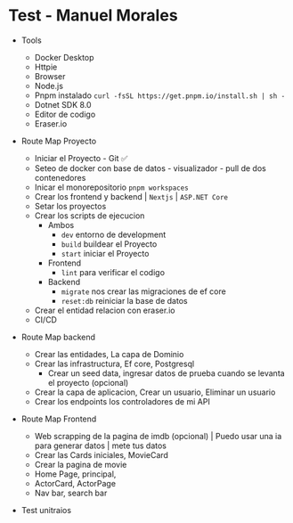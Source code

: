 # Test - Manuel Morales

- Tools

  - Docker Desktop
  - Httpie
  - Browser
  - Node.js
  - Pnpm instalado `curl -fsSL https://get.pnpm.io/install.sh | sh -`
  - Dotnet SDK 8.0
  - Editor de codigo
  - Eraser.io

- Route Map Proyecto

  - Iniciar el Proyecto - Git ✅
  - Seteo de docker con base de datos - visualizador - pull de dos contenedores
  - Inicar el monorepositorio `pnpm workspaces`
  - Crear los frontend y backend | `Nextjs` | `ASP.NET Core`
  - Setar los proyectos
  - Crear los scripts de ejecucion
    - Ambos
      - `dev` entorno de development
      - `build` buildear el Proyecto
      - `start` iniciar el Proyecto
    - Frontend
      - `lint` para verificar el codigo
    - Backend
      - `migrate` nos crear las migraciones de ef core
      - `reset:db` reiniciar la base de datos
  - Crear el entidad relacion con eraser.io
  - CI/CD

- Route Map backend

  - Crear las entidades, La capa de Dominio
  - Crear las infrastructura, Ef core, Postgresql
    - Crear un seed data, ingresar datos de prueba cuando se levanta el proyecto
      (opcional)
  - Crear la capa de aplicacion, Crear un usuario, Eliminar un usuario
  - Crear los endpoints los controladores de mi API

- Route Map Frontend

  - Web scrapping de la pagina de imdb (opcional) | Puedo usar una ia para
    generar datos | mete tus datos
  - Crear las Cards iniciales, MovieCard
  - Crear la pagina de movie
  - Home Page, principal,
  - ActorCard, ActorPage
  - Nav bar, search bar

- Test unitraios
